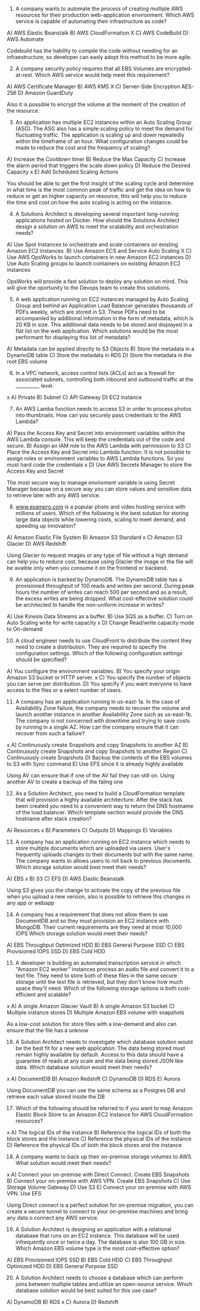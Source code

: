 1. A company wants to automate the process of creating multiple AWS resources for their production web-application environment. 
Which AWS service is capable of automating their infrastructure as code?

A) AWS Elastic Beanstalk
B) AWS CloudFormation
X C) AWS CodeBuild
D) AWS Automate

Codebuild has the hability to compile the code without needing for an infraestructure, so developer can easly adopt this method to be more agile.

2. A company security policy requires that all EBS Volumes are encrypted-at-rest. Which AWS service would help meet this requirement?
	
A) AWS Certificate Manager
B) AWS KMS
X C) Server-Side Encryption AES-256
D) Amazon GuardDuty

Also it is possible to encrypt the volume at the moment of the creation of the resource.

3. An application has multiple EC2 instances within an Auto Scaling Group (ASG). The ASG also has a simple scaling policy to meet the demand for fluctuating traffic. The application is scaling up and down repeatedly within the timeframe of an hour. What configuration changes could be made to reduce the cost and the frequency of scaling?

A) Increase the Cooldown timer
B) Reduce the Max Capacity
C) Increase the alarm period that triggers the scale down policy
D) Reduce the Desired Capacity
x E) Add Scheduled Scaling Actions

You should be able to get the first insight of the scaling cycle and determine in what time is the most common peak of traffic and get the idea on how to reduce or get an higher capacity on resource, this will help you to reduce the time and cost on how the auto scaling is acting on the instance.

4. A Solutions Architect is developing several important long-running applications hosted on Docker.
How should the Solutions Architect design a solution on AWS to meet the scalability and orchestration needs?
	
A) Use Spot Instances to orchestrate and scale containers on existing Amazon EC2 instances.
B) Use Amazon ECS and Service Auto Scaling
X C) Use AWS OpsWorks to launch containers in new Amazon EC2 instances
D) Use Auto Scaling groups to launch containers on existing Amazon EC2 instances

OpsWorks will provide a fast solution to deploy any solution on mind. This will give the oportunity to the Devops team to create this solutions.

5. A web application running on EC2 instances managed by Auto Scaling Group and behind an Application Load Balancer generates thousands of PDFs weekly, which are stored in S3. These PDFs need to be accompanied by additional information in the form of metadata, which is 20 KB in size. This additional data needs to be stored and displayed in a flat list on the web application. Which solutions would be the most performant for displaying this list of metadata?
	
A) Metadata can be applied directly to S3 Objects
B) Store the metadata in a DynamoDB table
C) Store the metadata in RDS
D) Store the metadata in the root EBS volume

6. In a VPC network, access control lists (ACLs) act as a firewall for associated subnets, controlling both inbound and outbound traffic at the __________ level.
	
x A) Private
B) Subnet
C) API Gateway
D) EC2 instance

7. An AWS Lamba function needs to access S3 in order to process photos into thumbnails. How can you securely pass credentials to the AWS Lambda?

A) Pass the Access Key and Secret into environment variables within the AWS Lambda console. This will keep the credentials out of the code and secure.
B) Assign an IAM role to the AWS Lambda with permission to S3
C) Place the Access Key and Secret into Lambda function. It is not possible to assign roles or environment variables to AWS Lambda functions. So you must hard code the credentials
x D) Use AWS Secrets Manager to store the Access Key and Secret

The most secure way to manage enviroment variable is using Secret Manager because on a secure way you can store values and sensitive data to retrieve later with any AWS service.

8. www.exampro.com is a popular photo and video hosting service with millions of users.
Which of the following is the best solution for storing large data objects while lowering costs, scaling to meet demand, and speeding up innovation?

A) Amazon Elastic File System
B) Amazon S3 Standard
x C) Amazon S3 Glacier
D) AWS Redshift

Using Glacier to request images or any type of file without a high demand can help you to reduce cost, because using Glacier the image or the file will be avaible only when you consume it on the frontend or backend.

9. An application is backed by DynamoDB. The DynamoDB table has a provisioned throughput of 100 reads and writes per second. During peak hours the number of writes can reach 500 per second and as a result, the excess writes are being dropped. What cost-effective solution could be architected to handle the non-uniform increase in writes?

A) Use Kinesis Data Streams as a buffer.
B) Use SQS as a buffer.
C) Turn on Auto Scaling write for write capacity
x D) Change Read/write capacity mode to On-demand

10. A cloud engineer needs to use CloudFront to distribute the content they need to create a distribution. They are required to specify the configuration settings.
Which of the following configuration settings should be specified?

A) You configure the environment variables.
B) You specify your origin Amazon S3 bucket or HTTP server.
x C) You specify the number of objects you can serve per distribution.
D) You specify if you want everyone to have access to the files or a select number of users.

11. A company has an application running in us-east-1a. In the case of Availability Zone failure, the company needs to recover the volume and launch another instance in another Availability Zone such as us-east-1b. The company is not concerned with downtime and trying to save costs by running in a single AZ. How can the company ensure that it can recover from such a failure?
	
x A) Continuously create Snapshots and copy Snapshots to another AZ
B) Continuously create Snapshots and copy Snapshots to another Region
C) Continuously create Snapshots
D) Backup the contents of the EBS volumes to S3 with Sync command
E) Use EFS since it is already highly available

Using AV can ensure that if one of the AV fail they can still on. Using another AV to create a backup of the faling one

12. As a Solution Architect, you need to build a CloudFormation template that will provision a highly available architecture. After the stack has been created you need to a convenient way to return the DNS hostname of the load balancer. Which template section would provide the DNS hostname after stack creation?

A) Resources
x B) Parameters
C) Outputs
D) Mappings
E) Variables

13. A company has an application running on EC2 instance which needs to store multiple documents which are uploaded via users. User's frequently uploads changes to their documents but with the same name. The company wants to allows users to roll back to previous documents. Which storage solution would best meet their needs?

A) EBS
x B) S3
C) EFS
D) AWS Elastic Beanstalk

Using S3 gives you the change to activate the copy of the previous file when you upload a new version, also is possible to retrieve this changes in any app or webapp

14. A company has a requirement that does not allow them to use DocumentDB and so they must provision an EC2 instance with MongoDB. Their current requirements are they need at most 10,000 IOPS Which storage solution would meet their needs?

A) EBS Throughput Optimized HDD
B) EBS General Purpose SSD
C) EBS Provisioned IOPS SSD
D) EBS Cold HDD

15. A developer is building an automated transcription service in which "Amazon EC2 worker" instances process an audio file and convert it to a text file. They need to store both of these files in the same secure storage until the text file is retrieved, but they don't know how much space they'll need.
Which of the following storage options is both cost-efficient and scalable?
	
x A) A single Amazon Glacier Vault
B) A single Amazon S3 bucket
C) Multiple instance stores
D) Multiple Amazon EBS volume with snapshots

As a low-cost solution for store files with a low-demand and also can ensure that the file has a unknow

16. A Solution Architect needs to investigate which database solution would be the best fit for a new web application. The data being stored must remain highly available by default. Access to this data should have a guarantee of reads at any scale and the data being stored JSON like data. Which database solution would meet their needs?
	
x A) DocumentDB
B) Amazon Redshift
C) DynamoDB
D) RDS
E) Aurora

Using DocumentDB you can use the same schema as a Postgres DB and retrieve each value stored inside the DB

17. Which of the following should be referred to if you want to map Amazon Elastic Block Store to an Amazon EC2 instance for AWS CloudFormation resources?

x A) The logical IDs of the instance
B) Reference the logical IDs of both the block stores and the instance
C) Reference the physical IDs of the instance
D) Reference the physical IDs of both the block stores and the instance



18. A company wants to back up their on-premise storage volumes to AWS. What solution would meet their needs?

x A) Connect your on-premise with Direct Connect. Create EBS Snapshots
B) Connect your on-premise with AWS VPN. Create EBS Snapshots
C) Use Storage Volume Gateway
D) Use S3
E) Connect your on-premise with AWS VPN. Use EFS

Using Direct connect is a perfect solution for on-premise migration, you can create a secure tunnel to connect to your on-premise machines and bring any data o connect any AWS service.

19. A Solution Architect is designing an application with a relational database that runs on an EC2 instance. This database will be used infrequently once or twice a day. The database is also 100 GB in size. Which Amazon EBS volume type is the most cost-effective option?

	
A) EBS Provisioned IOPS SSD
B) EBS Cold HDD
C) EBS Throughput Optimized HDD
D) EBS General Purpose SSD

20. A Solution Architect needs to choose a database which can perform joins between multiple tables and utilize an open-source service. Which database solution would be best suited for this use case?

A) DynamoDB
B) RDS
x C) Aurora
D) Redshift